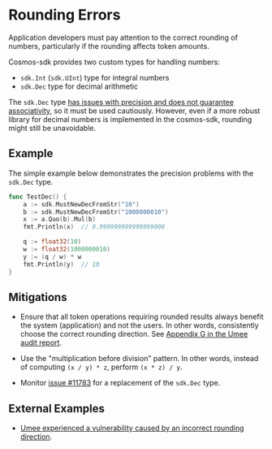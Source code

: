 # Rounding Errors

Application developers must pay attention to the correct rounding of numbers, particularly if the rounding affects token amounts.

Cosmos-sdk provides two custom types for handling numbers:

- `sdk.Int` (`sdk.UInt`) type for integral numbers
- `sdk.Dec` type for decimal arithmetic

The `sdk.Dec` type [has issues with precision and does not guarantee associativity](https://github.com/cosmos/cosmos-sdk/issues/7773), so it must be used cautiously. However, even if a more robust library for decimal numbers is implemented in the cosmos-sdk, rounding might still be unavoidable.

## Example

The simple example below demonstrates the precision problems with the `sdk.Dec` type.

```go
func TestDec() {
    a := sdk.MustNewDecFromStr("10")
    b := sdk.MustNewDecFromStr("1000000010")
    x := a.Quo(b).Mul(b)
    fmt.Println(x)  // 9.999999999999999000

    q := float32(10)
    w := float32(1000000010)
    y := (q / w) * w
    fmt.Println(y)  // 10
}
```

## Mitigations

- Ensure that all token operations requiring rounded results always benefit the system (application) and not the users. In other words, consistently choose the correct rounding direction. See [Appendix G in the Umee audit report](https://github.com/trailofbits/publications/blob/master/reviews/Umee.pdf).

- Use the "multiplication before division" pattern. In other words, instead of computing `(x / y) * z`, perform `(x * z) / y`.

- Monitor [issue #11783](https://github.com/cosmos/cosmos-sdk/issues/11783) for a replacement of the `sdk.Dec` type.

## External Examples

- [Umee experienced a vulnerability caused by an incorrect rounding direction](https://github.com/umee-network/umee/issues/545).

